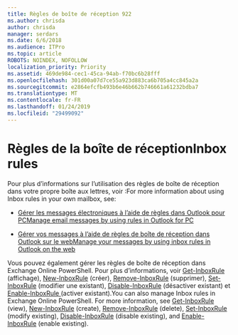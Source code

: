 ```yaml
---
title: Règles de boîte de réception 922
ms.author: chrisda
author: chrisda
manager: serdars
ms.date: 6/6/2018
ms.audience: ITPro
ms.topic: article
ROBOTS: NOINDEX, NOFOLLOW
localization_priority: Priority
ms.assetid: 469de984-cec1-45ca-94ab-f70bc6b28fff
ms.openlocfilehash: 301d00a07d7ce55a923d883ca6b705a4cc845a2a
ms.sourcegitcommit: e2864efcfb493b6e46b662b746661a61232bdba7
ms.translationtype: MT
ms.contentlocale: fr-FR
ms.lasthandoff: 01/24/2019
ms.locfileid: "29499092"
---
```

# <a name="inbox-rules"></a><span data-ttu-id="61b21-102">Règles de la boîte de réception</span><span class="sxs-lookup"><span data-stu-id="61b21-102">Inbox rules</span></span>

<span data-ttu-id="61b21-103">Pour plus d’informations sur l’utilisation des règles de boîte de réception dans votre propre boîte aux lettres, voir :</span><span class="sxs-lookup"><span data-stu-id="61b21-103">For more information about using Inbox rules in your own mailbox, see:</span></span>
  
- [<span data-ttu-id="61b21-104">Gérer les messages électroniques à l’aide de règles dans Outlook pour PC</span><span class="sxs-lookup"><span data-stu-id="61b21-104">Manage email messages by using rules in Outlook for PC</span></span>](https://support.office.com/article/c24f5dea-9465-4df4-ad17-a50704d66c59.aspx)
    
- [<span data-ttu-id="61b21-105">Gérer vos messages à l’aide de règles de boîte de réception dans Outlook sur le web</span><span class="sxs-lookup"><span data-stu-id="61b21-105">Manage your messages by using inbox rules in Outlook on the web</span></span>](https://support.office.com/article/8400435c-f14e-4272-9004-1548bb1848f2.aspx)
    
<span data-ttu-id="61b21-p101">Vous pouvez également gérer les règles de boîte de réception dans Exchange Online PowerShell. Pour plus d’informations, voir [Get-InboxRule](https://docs.microsoft.com/powershell/module/exchange/mailboxes/get-inboxrule) (affichage), [New-InboxRule](https://docs.microsoft.com/powershell/module/exchange/mailboxes/new-inboxrule) (créer), [Remove-InboxRule](https://docs.microsoft.com/powershell/module/exchange/mailboxes/remove-inboxrule) (supprimer), [Set-InboxRule](https://docs.microsoft.com/powershell/module/exchange/mailboxes/set-inboxrule) (modifier une existant), [Disable-InboxRule](https://docs.microsoft.com/powershell/module/exchange/mailboxes/disable-inboxrule) (désactiver existant) et [Enable-InboxRule ](https://docs.microsoft.com/powershell/module/exchange/mailboxes/enable-inboxrule)(activer existant).</span><span class="sxs-lookup"><span data-stu-id="61b21-p101">You can also manage Inbox rules in Exchange Online PowerShell. For more information, see [Get-InboxRule](https://docs.microsoft.com/powershell/module/exchange/mailboxes/get-inboxrule) (view), [New-InboxRule](https://docs.microsoft.com/powershell/module/exchange/mailboxes/new-inboxrule) (create), [Remove-InboxRule](https://docs.microsoft.com/powershell/module/exchange/mailboxes/remove-inboxrule) (delete), [Set-InboxRule](https://docs.microsoft.com/powershell/module/exchange/mailboxes/set-inboxrule) (modify existing), [Disable-InboxRule](https://docs.microsoft.com/powershell/module/exchange/mailboxes/disable-inboxrule) (disable existing), and [Enable-InboxRule](https://docs.microsoft.com/powershell/module/exchange/mailboxes/enable-inboxrule) (enable existing).</span></span> 
  

